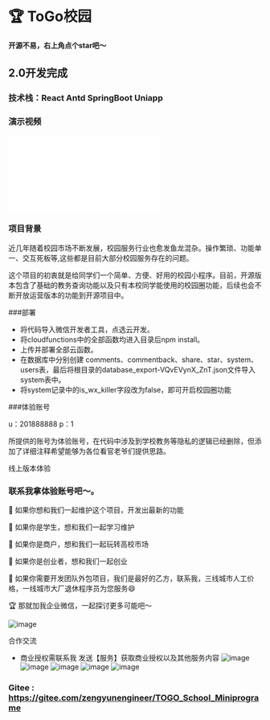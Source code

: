 

# 🏆 ToGo校园

**开源不易，右上角点个star吧～**

## 2.0开发完成
### 技术栈：React Antd SpringBoot Uniapp
### 演示视频
<iframe src="//player.bilibili.com/player.html?aid=695409174&bvid=BV1924y187xt&cid=1037642594&page=1" scrolling="no" border="0" frameborder="no" framespacing="0" allowfullscreen="true"> </iframe>


### 项目背景

近几年随着校园市场不断发展，校园服务行业也愈发鱼龙混杂。操作繁琐、功能单一、交互死板等,这些都是目前大部分校园服务存在的问题。

这个项目的初衷就是给同学们一个简单、方便、好用的校园小程序。目前，开源版本包含了基础的教务查询功能以及只有本校同学能使用的校园圈功能，后续也会不断开放运营版本的功能到开源项目中。

###部署

- 将代码导入微信开发者工具，点选云开发。
- 将cloudfunctions中的全部函数均进入目录后npm install。
- 上传并部署全部云函数。
- 在数据库中分别创建 comments、commentback、share、star、system、users表，最后将根目录的database_export-VQvEVynX_ZnT.json文件导入system表中。
- 将system记录中的is_wx_killer字段改为false，即可开启校园圈功能

###体验账号

u：201888888
p：1

所提供的账号为体验账号，在代码中涉及到学校教务等隐私的逻辑已经删除，但添加了详细注释希望能够为各位看官老爷们提供思路。

线上版本体验

### 联系我拿体验账号吧～。

🌈 如果你想和我们一起维护这个项目，开发出最新的功能 

🌈 如果你是学生，想和我们一起学习维护

🌈 如果你是商户，想和我们一起玩转高校市场

🌈 如果你是创业者，想和我们一起创业

🌈 如果你需要开发团队外包项目，我们是最好的乙方，联系我，三线城市人工价格，一线城市大厂退休程序员为您服务😄

🏆 那就加我企业微信，一起探讨更多可能吧～

![image](docImg/IMG_3379.JPG)


合作交流
- 商业授权需联系我 发送【服务】获取商业授权以及其他服务内容
![image](docImg/13261623840424_.pic_hd.jpg)
![image](docImg/13271623840428_.pic_hd.jpg)
![image](docImg/13281623840432_.pic_hd.jpg)
![image](docImg/13291623840437_.pic_hd.jpg)
![image](docImg/13301623840443_.pic_hd.jpg)


### Gitee : https://gitee.com/zengyunengineer/TOGO_School_Miniprograme
